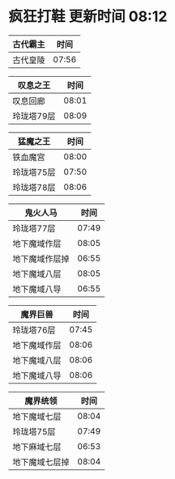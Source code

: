 # 疯狂打鞋 更新时间 08:12

| 古代霸主   | 时间    |
|--------|-------|
| 古代皇陵 | 07:56 |

| 叹息之王   | 时间    |
|--------|-------|
| 叹息回廊 | 08:01 |
| 玲珑塔79层 | 08:09 |

| 猛魔之王   | 时间    |
|--------|-------|
| 铁血魔宫 | 08:00 |
| 玲珑塔75层 | 07:50 |
| 玲珑塔78层 | 08:06 |

| 鬼火人马   | 时间    |
|--------|-------|
| 玲珑塔77层 | 07:49 |
| 地下魔域作层 | 08:05 |
| 地下魔域作层掉 | 06:55 |
| 地下魔域八层 | 08:05 |
| 地下魔域八导 | 06:55 |

| 魔界巨兽   | 时间    |
|--------|-------|
| 玲珑塔76层 | 07:45 |
| 地下魔域作层 | 08:06 |
| 地下魔域八层 | 08:06 |
| 地下魔域八导 | 08:06 |

| 魔界统领   | 时间    |
|--------|-------|
| 地下魔域七层 | 08:04 |
| 玲珑塔75层 | 07:49 |
| 地下麻域七层 | 06:53 |
| 地下魔域七层掉 | 08:04 |